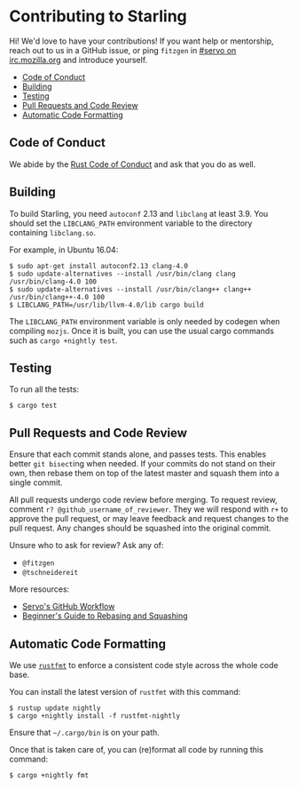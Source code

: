 # Contributing to Starling

Hi! We'd love to have your contributions! If you want help or mentorship, reach
out to us in a GitHub issue, or ping `fitzgen` in
[#servo on irc.mozilla.org](irc://irc.mozilla.org#servo) and introduce yourself.

<!-- START doctoc generated TOC please keep comment here to allow auto update -->
<!-- DON'T EDIT THIS SECTION, INSTEAD RE-RUN doctoc TO UPDATE -->


- [Code of Conduct](#code-of-conduct)
- [Building](#building)
- [Testing](#testing)
- [Pull Requests and Code Review](#pull-requests-and-code-review)
- [Automatic Code Formatting](#automatic-code-formatting)

<!-- END doctoc generated TOC please keep comment here to allow auto update -->

## Code of Conduct

We abide by the [Rust Code of Conduct][coc] and ask that you do as well.

[coc]: https://www.rust-lang.org/en-US/conduct.html

## Building

To build Starling, you need `autoconf` 2.13 and `libclang` at least 3.9. You
should set the `LIBCLANG_PATH` environment variable to the directory containing
`libclang.so`.

For example, in Ubuntu 16.04:

```
$ sudo apt-get install autoconf2.13 clang-4.0
$ sudo update-alternatives --install /usr/bin/clang clang /usr/bin/clang-4.0 100
$ sudo update-alternatives --install /usr/bin/clang++ clang++ /usr/bin/clang++-4.0 100
$ LIBCLANG_PATH=/usr/lib/llvm-4.0/lib cargo build
```

The `LIBCLANG_PATH` environment variable is only needed by codegen when
compiling `mozjs`.  Once it is built, you can use the usual cargo commands such
as `cargo +nightly test`.

## Testing

To run all the tests:

```
$ cargo test
```

## Pull Requests and Code Review

Ensure that each commit stands alone, and passes tests. This enables better `git
bisect`ing when needed. If your commits do not stand on their own, then rebase
them on top of the latest master and squash them into a single commit.

All pull requests undergo code review before merging. To request review, comment
`r? @github_username_of_reviewer`. They we will respond with `r+` to approve the
pull request, or may leave feedback and request changes to the pull request. Any
changes should be squashed into the original commit.

Unsure who to ask for review? Ask any of:

* `@fitzgen`
* `@tschneidereit`

More resources:

* [Servo's GitHub Workflow](https://github.com/servo/servo/wiki/Github-workflow)
* [Beginner's Guide to Rebasing and Squashing](https://github.com/servo/servo/wiki/Beginner's-guide-to-rebasing-and-squashing)

## Automatic Code Formatting

We use [`rustfmt`](https://github.com/rust-lang-nursery/rustfmt) to enforce a
consistent code style across the whole code base.

You can install the latest version of `rustfmt` with this command:

```
$ rustup update nightly
$ cargo +nightly install -f rustfmt-nightly
```

Ensure that `~/.cargo/bin` is on your path.

Once that is taken care of, you can (re)format all code by running this command:

```
$ cargo +nightly fmt
```
